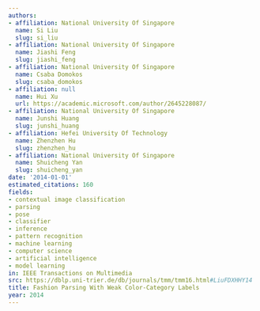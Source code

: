 ```yaml
---
authors:
- affiliation: National University Of Singapore
  name: Si Liu
  slug: si_liu
- affiliation: National University Of Singapore
  name: Jiashi Feng
  slug: jiashi_feng
- affiliation: National University Of Singapore
  name: Csaba Domokos
  slug: csaba_domokos
- affiliation: null
  name: Hui Xu
  url: https://academic.microsoft.com/author/2645228087/
- affiliation: National University Of Singapore
  name: Junshi Huang
  slug: junshi_huang
- affiliation: Hefei University Of Technology
  name: Zhenzhen Hu
  slug: zhenzhen_hu
- affiliation: National University Of Singapore
  name: Shuicheng Yan
  slug: shuicheng_yan
date: '2014-01-01'
estimated_citations: 160
fields:
- contextual image classification
- parsing
- pose
- classifier
- inference
- pattern recognition
- machine learning
- computer science
- artificial intelligence
- model learning
in: IEEE Transactions on Multimedia
src: https://dblp.uni-trier.de/db/journals/tmm/tmm16.html#LiuFDXHHY14
title: Fashion Parsing With Weak Color-Category Labels
year: 2014
---
```

